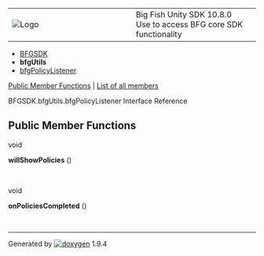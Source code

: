 <table>
<colgroup>
<col style="width: 50%" />
<col style="width: 50%" />
</colgroup>
<tbody>
<tr class="odd">
<td><img src="Icon-100.png" alt="Logo" /></td>
<td><div id="projectname">
Big Fish Unity SDK<span id="projectnumber"> 10.8.0</span>
</div>
<div id="projectbrief">
Use to access BFG core SDK functionality
</div></td>
</tr>
</tbody>
</table>

  - [BFGSDK](namespace_b_f_g_s_d_k.html)
  - **bfgUtils**
  - [bfgPolicyListener](interface_b_f_g_s_d_k_1_1bfg_utils_1_1bfg_policy_listener.html)

[Public Member Functions](#pub-methods) | [List of all
members](interface_b_f_g_s_d_k_1_1bfg_utils_1_1bfg_policy_listener-members.html)

BFGSDK.bfgUtils.bfgPolicyListener Interface Reference

##  Public Member Functions

void 

**willShowPolicies** ()

 

void 

**onPoliciesCompleted** ()

 

-----

Generated
by [![doxygen](doxygen.svg)](https://www.doxygen.org/index.html) 1.9.4
